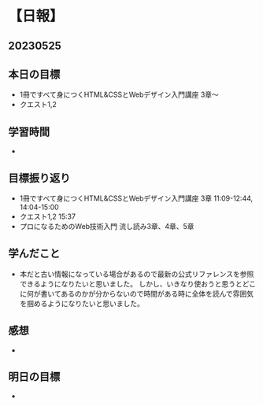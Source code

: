 # 【日報】
## 20230525
## 本日の目標
- 1冊ですべて身につくHTML&CSSとWebデザイン入門講座 3章〜
- クエスト1,2
## 学習時間
- 

## 目標振り返り
- 1冊ですべて身につくHTML&CSSとWebデザイン入門講座 3章 11:09-12:44, 14:04-15:00
- クエスト1,2 15:37
- プロになるためのWeb技術入門 流し読み3章、4章、5章

## 学んだこと
- 本だと古い情報になっている場合があるので最新の公式リファレンスを参照できるようになりたいと思いました。
しかし、いきなり使おうと思うとどこに何が書いてあるのかが分からないので時間がある時に全体を読んで雰囲気を掴めるようになりたいと思いました。

## 感想
- 

## 明日の目標
- 


